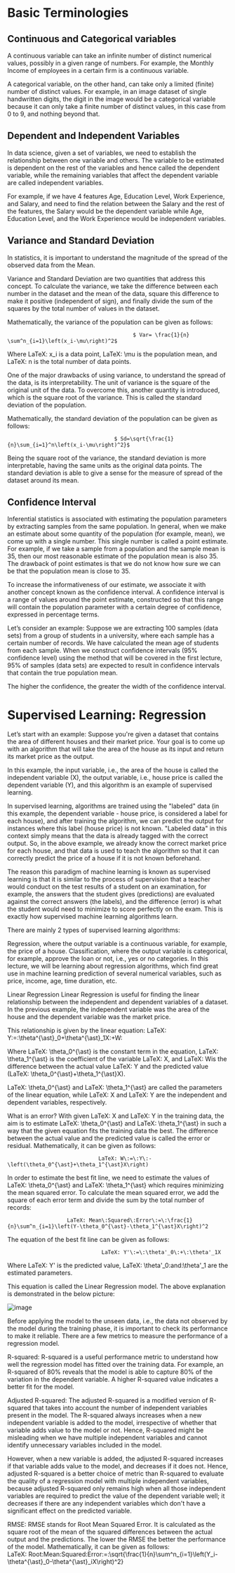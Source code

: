 # Basic Terminologies

## Continuous and Categorical variables
A continuous variable can take an infinite number of distinct numerical values, possibly in a given range of numbers. For example, the Monthly Income of employees in a certain firm is a continuous variable. 

A categorical variable, on the other hand, can take only a limited (finite) number of distinct values. For example, in an image dataset of single handwritten digits, the digit in the image would be a categorical variable because it can only take a finite number of distinct values, in this case from 0 to 9, and nothing beyond that.

## Dependent and Independent Variables
In data science, given a set of variables, we need to establish the relationship between one variable and others. The variable to be estimated is dependent on the rest of the variables and hence called the dependent variable, while the remaining variables that affect the dependent variable are called independent variables.

For example, if we have 4 features Age, Education Level, Work Experience, and Salary, and need to find the relation between the Salary and the rest of the features, the Salary would be the dependent variable while Age, Education Level, and the Work Experience would be independent variables. 

## Variance and Standard Deviation
In statistics, it is important to understand the magnitude of the spread of the observed data from the Mean. 

Variance and Standard Deviation are two quantities that address this concept. To calculate the variance, we take the difference between each number in the dataset and the mean of the data, square this difference to make it positive (independent of sign), and finally divide the sum of the squares by the total number of values in the dataset.

Mathematically, the variance of the population can be given as follows: 

                                            $ Var= \frac{1}{n} \sum^n_{i=1}\left(x_i-\mu\right)^2$

Where LaTeX: x_i is a data point, LaTeX: \mu is the population mean, and LaTeX: n is the total number of data points. 

One of the major drawbacks of using variance, to understand the spread of the data, is its interpretability. The unit of variance is the square of the original unit of the data. To overcome this, another quantity is introduced, which is the square root of the variance. This is called the standard deviation of the population. 

Mathematically, the standard deviation of the population can be given as follows: 

                                      $ Sd=\sqrt{\frac{1}{n}\sum_{i=1}^n\left(x_i-\mu\right)^2}$

Being the square root of the variance, the standard deviation is more interpretable, having the same units as the original data points. The standard deviation is able to give a sense for the measure of spread of the dataset around its mean.

## Confidence Interval
Inferential statistics is associated with estimating the population parameters by extracting samples from the same population. In general, when we make an estimate about some quantity of the population (for example, mean), we come up with a single number. This single number is called a point estimate.  For example, if we take a sample from a population and the sample mean is 35, then our most reasonable estimate of the population mean is also 35. The drawback of point estimates is that we do not know how sure we can be that the population mean is close to 35. 
 
To increase the informativeness of our estimate, we associate it with another concept known as the confidence interval. 
A confidence interval is a range of values around the point estimate, constructed so that this range will contain the population parameter with a certain degree of confidence, expressed in percentage terms.

Let’s consider an example: Suppose we are extracting 100 samples (data sets) from a group of students in a university, where each sample has a certain number of records. We have calculated the mean age of students from each sample. When we construct confidence intervals (95% confidence level) using the method that will be covered in the first lecture, 95% of samples (data sets) are expected to result in confidence intervals that contain the true population mean.

The higher the confidence, the greater the width of the confidence interval.

# Supervised Learning: Regression
Let’s start with an example: Suppose you're given a dataset that contains the area of different houses and their market price. Your goal is to come up with an algorithm that will take the area of the house as its input and return its market price as the output.

In this example, the input variable, i.e., the area of the house is called the independent variable (X), the output variable, i.e., house price is called the dependent variable (Y), and this algorithm is an example of supervised learning. 

In supervised learning, algorithms are trained using the "labeled" data (in this example, the dependent variable - house price, is considered a label for each house), and after training the algorithm, we can predict the output for instances where this label (house price) is not known. "Labeled data" in this context simply means that the data is already tagged with the correct output. So, in the above example, we already know the correct market price for each house, and that data is used to teach the algorithm so that it can correctly predict the price of a house if it is not known beforehand.

The reason this paradigm of machine learning is known as supervised learning is that it is similar to the process of supervision that a teacher would conduct on the test results of a student on an examination, for example, the answers that the student gives (predictions) are evaluated against the correct answers (the labels), and the difference (error) is what the student would need to minimize to score perfectly on the exam. This is exactly how supervised machine learning algorithms learn.

There are mainly 2 types of supervised learning algorithms:

Regression, where the output variable is a continuous variable, for example, the price of a house.
Classification, where the output variable is categorical, for example, approve the loan or not, i.e., yes or no categories.
In this lecture, we will be learning about regression algorithms, which find great use in machine learning prediction of several numerical variables, such as price, income, age, time duration, etc.

Linear Regression
Linear Regression is useful for finding the linear relationship between the independent and dependent variables of a dataset. In the previous example, the independent variable was the area of the house and the dependent variable was the market price.

This relationship is given by the linear equation: LaTeX: Y\:=\:\theta^{\ast}_0+\theta^{\ast}_1X\:+W\:

Where LaTeX: \theta_0^{\ast} is the constant term in the equation, LaTeX: \theta_1^{\ast} is the coefficient of the variable LaTeX: X, and LaTeX: Wis the difference between the actual value LaTeX: Y and the predicted value (LaTeX: \theta_0^{\ast}+\theta_1^{\ast}X).

LaTeX: \theta_0^{\ast} and LaTeX: \theta_1^{\ast} are called the parameters of the linear equation, while LaTeX: X and LaTeX: Y are the independent and dependent variables, respectively.

What is an error?
With given LaTeX: X and LaTeX: Y in the training data, the aim is to estimate LaTeX: \theta_0^{\ast} and LaTeX: \theta_1^{\ast} in such a way that the given equation fits the training data the best. The difference between the actual value and the predicted value is called the error or residual. Mathematically, it can be given as follows:

                                 LaTeX: W\:=\:Y\:-\left(\theta_0^{\ast}+\theta_1^{\ast}X\right)

In order to estimate the best fit line, we need to estimate the values of LaTeX: \theta_0^{\ast} and LaTeX: \theta_1^{\ast}  which requires minimizing the mean squared error. To calculate the mean squared error, we add the square of each error term and divide the sum by the total number of records: 

                       LaTeX: Mean\:Squared\:Error\:=\:\frac{1}{n}\sum^n_{i=1}\left(Y-\theta_0^{\ast}-\theta_1^{\ast}X\right)^2

The equation of the best fit line can be given as follows: 

                                  LaTeX: Y'\:=\:\theta'_0\:+\:\theta'_1X

Where LaTeX: Y' is the predicted value, LaTeX: \theta'_0\:and\:\theta'_1 are the estimated parameters.

This equation is called the Linear Regression model. The above explanation is demonstrated in the below picture: 

![image](https://github.com/rafaelortegar/my_cheat_sheets/assets/51694410/956edc29-7130-4d27-ae01-025423f22856)


Before applying the model to the unseen data, i.e., the data not observed by the model during the training phase, it is important to check its performance to make it reliable. There are a few metrics to measure the performance of a regression model.

R-squared: R-squared is a useful performance metric to understand how well the regression model has fitted over the training data. For example, an R-squared of 80% reveals that the model is able to capture 80% of the variation in the dependent variable. A higher R-squared value indicates a better fit for the model.

Adjusted R-squared: The adjusted R-squared is a modified version of R-squared that takes into account the number of independent variables present in the model. The R-squared always increases when a new independent variable is added to the model, irrespective of whether that variable adds value to the model or not. Hence, R-squared might be misleading when we have multiple independent variables and cannot identify unnecessary variables included in the model.

However, when a new variable is added, the adjusted R-squared increases if that variable adds value to the model, and decreases if it does not. Hence, adjusted R-squared is a better choice of metric than R-squared to evaluate the quality of a regression model with multiple independent variables, because adjusted R-squared only remains high when all those independent variables are required to predict the value of the dependent variable well; it decreases if there are any independent variables which don't have a significant effect on the predicted variable.

RMSE: RMSE stands for Root Mean Squared Error. It is calculated as the square root of the mean of the squared 
 differences between the actual output and the predictions. The lower the RMSE the better the performance of the model. Mathematically, it can be given as follows:     
         LaTeX: Root\:Mean\:Squared\:Error\:=\:\sqrt{\frac{1}{n}\sum^n_{i=1}\left(Y_i-\theta^{\ast}_0-\theta^{\ast}_iX\right)^2}



